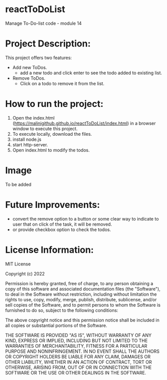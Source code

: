 # reactToDoList
Manage To-Do-list code - module 14

# Project Description: 
This project offers two features: 
- Add new ToDos.  
  - add a new todo and click enter to see the todo added to existing list. 
- Remove ToDos.  
  - Click on a todo to remove it from the list. 
  
# How to run the project:
1. Open the index.html (https://malinigithub.github.io/reactToDoList/index.html) in a browser window to execute this project. 
2. To execute locally, download the files. 
3. install node.js
4. start http-server.
5. Open index.html to modify the todos. 

# Image
To be added

# Future Improvements:
- convert the remove option to a button or some clear way to indicate to user that on click of the task, it will be removed. 
- or provide checkbox option to check the todos. 

# License Information: 
MIT License

Copyright (c) 2022

Permission is hereby granted, free of charge, to any person obtaining a copy
of this software and associated documentation files (the "Software"), to deal
in the Software without restriction, including without limitation the rights
to use, copy, modify, merge, publish, distribute, sublicense, and/or sell
copies of the Software, and to permit persons to whom the Software is
furnished to do so, subject to the following conditions:

The above copyright notice and this permission notice shall be included in all
copies or substantial portions of the Software.

THE SOFTWARE IS PROVIDED "AS IS", WITHOUT WARRANTY OF ANY KIND, EXPRESS OR
IMPLIED, INCLUDING BUT NOT LIMITED TO THE WARRANTIES OF MERCHANTABILITY,
FITNESS FOR A PARTICULAR PURPOSE AND NONINFRINGEMENT. IN NO EVENT SHALL THE
AUTHORS OR COPYRIGHT HOLDERS BE LIABLE FOR ANY CLAIM, DAMAGES OR OTHER
LIABILITY, WHETHER IN AN ACTION OF CONTRACT, TORT OR OTHERWISE, ARISING FROM,
OUT OF OR IN CONNECTION WITH THE SOFTWARE OR THE USE OR OTHER DEALINGS IN THE
SOFTWARE.

